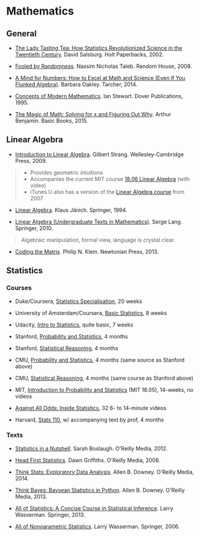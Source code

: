 # Mathematics

## General

- [The Lady Tasting Tea: How Statistics Revolutionized Science in the Twentieth Century](http://www.amazon.ca/dp/0805071342). David Salsburg. Holt Paperbacks, 2002.

- [Fooled by Randomness](https://www.amazon.ca/Fooled-Randomness-Hidden-Markets-Incerto-ebook/dp/B001FA0W5W). Nassim Nicholas Taleb. Random House, 2008.

- [A Mind for Numbers: How to Excel at Math and Science (Even If You Flunked Algebra)](http://www.amazon.ca/dp/039916524X). Barbara Oakley. Tarcher, 2014.

- [Concepts of Modern Mathematics](http://www.amazon.ca/dp/0486284247). Ian Stewart. Dover Publications, 1995.

- [The Magic of Math: Solving for x and Figuring Out Why](http://www.amazon.ca/The-Magic-Math-Solving-Figuring/dp/0465054722). Arthur Benjamin. Basic Books, 2015.

## Linear Algebra
- [Introduction to Linear Algebra](http://math.mit.edu/~gs/linearalgebra/). Gilbert Strang. Wellesley-Cambridge Press, 2009.
> + Provides geometric intuitions
> + Accompanies the current MIT course [18.06 Linear Algebra](http://web.mit.edu/18.06/www/index.shtml) (with video)
> + iTunes U also has a version of the [Linear Algebra course](https://itunes.apple.com/us/itunes-u/linear-algebra/id354869137) from 2007

- [Linear Algebra](http://link.springer.com/book/10.1007%2F978-1-4612-4298-7). Klaus Jänich. Springer, 1994.

- [Linear Algebra (Undergraduate Texts in Mathematics)](https://books.google.de/books/about/Linear_Algebra.html?id=ZXqKcgAACAAJ). Serge Lang. Springer, 2010.
>  Algebraic manipulation, formal view, language is crystal clear.

- [Coding the Matrix](http://codingthematrix.com). Philip N. Klein. Newtonian Press, 2013.

## Statistics

### Courses

- Duke/Coursera, [Statistics Specialisation](https://www.coursera.org/specializations/statistics), 20 weeks

- University of Amsterdam/Coursera, [Basic Statistics](https://www.coursera.org/learn/basic-statistics), 8 weeks

- Udacity, [Intro to Statistics](https://www.udacity.com/course/intro-to-statistics--st101), quite basic, 7 weeks

- Stanford, [Probability and Statistics](http://online.stanford.edu/course/probability-and-statistics-self-paced), 4 months

- Stanford, [Statistical Reasoning](http://online.stanford.edu/course/statistical-reasoning-self-paced), 4 months

- CMU, [Probability and Statistics](http://oli.cmu.edu/courses/free-open/statistics-course-details), 4 months (same source as Stanford above)

- CMU, [Statistical Reasoning](http://oli.cmu.edu/courses/free-open/statistical-reasoning-course-details/), 4 months (same course as Stanford above)

- MIT, [Introduction to Probability and Statistics](https://ocw.mit.edu/courses/mathematics/18-05-introduction-to-probability-and-statistics-spring-2014/) (MIT 18.05), 14-weeks, no videos

- [Against All Odds: Inside Statistics](http://www.learner.org/resources/series65.html), 32 6- to 14-minute videos

- Harvard, [Stats 110](http://projects.iq.harvard.edu/stat110), w/ accompanying text by prof, 4 months

### Texts

- [Statistics in a Nutshell](http://shop.oreilly.com/product/0636920023074.do). Sarah Boslaugh. O'Reilly Media, 2012.

- [Head First Statistics](http://shop.oreilly.com/product/9780596527587.do). Dawn Griffiths. O'Reilly Media, 2008.

- [Think Stats: Exploratory Data Analysis](http://shop.oreilly.com/product/0636920034094.do). Allen B. Downey. O'Reilly Media, 2014.

- [Think Bayes: Baysean Statistics in Python](http://shop.oreilly.com/product/0636920030720.do). Allen B. Downey. O'Reilly Media, 2013.

- [All of Statistics: A Concise Course in Statistical Inference](http://www.stat.cmu.edu/~larry/all-of-statistics/). Larry Wasserman. Springer, 2013.

- [All of Nonoarametric Statistics](http://www.stat.cmu.edu/~larry/all-of-nonpar/). Larry Wasserman. Springer, 2006.
